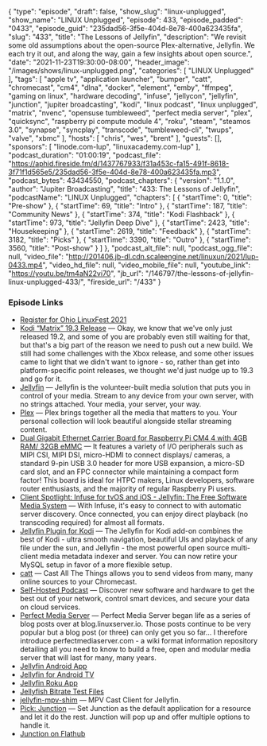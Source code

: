 {
  "type": "episode",
  "draft": false,
  "show_slug": "linux-unplugged",
  "show_name": "LINUX Unplugged",
  "episode": 433,
  "episode_padded": "0433",
  "episode_guid": "235dad56-3f5e-404d-8e78-400a623435fa",
  "slug": "433",
  "title": "The Lessons of Jellyfin",
  "description": "We revisit some old assumptions about the open-source Plex-alternative, Jellyfin. We each try it out, and along the way, gain a few insights about open source.",
  "date": "2021-11-23T19:30:00-08:00",
  "header_image": "/images/shows/linux-unplugged.png",
  "categories": [
    "LINUX Unplugged"
  ],
  "tags": [
    "apple tv",
    "application launcher",
    "bumper",
    "catt",
    "chromecast",
    "cm4",
    "dlna",
    "docker",
    "element",
    "emby",
    "ffmpeg",
    "gaming on linux",
    "hardware decoding",
    "infuse",
    "jellycon",
    "jellyfin",
    "junction",
    "jupiter broadcasting",
    "kodi",
    "linux podcast",
    "linux unplugged",
    "matrix",
    "nvenc",
    "opensuse tumbleweed",
    "perfect media server",
    "plex",
    "quicksync",
    "raspberry pi compute module 4",
    "roku",
    "steam",
    "steamos 3.0",
    "synapse",
    "syncplay",
    "transcode",
    "tumbleweed-cli",
    "twups",
    "valve",
    "xbmc"
  ],
  "hosts": [
    "chris",
    "wes",
    "brent"
  ],
  "guests": [],
  "sponsors": [
    "linode.com-lup",
    "linuxacademy.com-lup"
  ],
  "podcast_duration": "01:00:19",
  "podcast_file": "https://aphid.fireside.fm/d/1437767933/f31a453c-fa15-491f-8618-3f71f1d565e5/235dad56-3f5e-404d-8e78-400a623435fa.mp3",
  "podcast_bytes": 43434550,
  "podcast_chapters": {
    "version": "1.1.0",
    "author": "Jupiter Broadcasting",
    "title": "433: The Lessons of Jellyfin",
    "podcastName": "LINUX Unplugged",
    "chapters": [
      {
        "startTime": 0,
        "title": "Pre-show"
      },
      {
        "startTime": 69,
        "title": "Intro"
      },
      {
        "startTime": 187,
        "title": "Community News"
      },
      {
        "startTime": 374,
        "title": "Kodi Flashback"
      },
      {
        "startTime": 973,
        "title": "Jellyfin Deep Dive"
      },
      {
        "startTime": 2423,
        "title": "Housekeeping"
      },
      {
        "startTime": 2619,
        "title": "Feedback"
      },
      {
        "startTime": 3182,
        "title": "Picks"
      },
      {
        "startTime": 3390,
        "title": "Outro"
      },
      {
        "startTime": 3560,
        "title": "Post-show"
      }
    ]
  },
  "podcast_alt_file": null,
  "podcast_ogg_file": null,
  "video_file": "http://201406.jb-dl.cdn.scaleengine.net/linuxun/2021/lup-0433.mp4",
  "video_hd_file": null,
  "video_mobile_file": null,
  "youtube_link": "https://youtu.be/tm4aN22vi70",
  "jb_url": "/146797/the-lessons-of-jellyfin-linux-unplugged-433/",
  "fireside_url": "/433"
}


### Episode Links

  * [Register for Ohio LinuxFest 2021](https://www.linux.com/audience/enthusiast/register-for-ohio-linuxfest-2021/ "Register for Ohio LinuxFest 2021")
  * [Kodi “Matrix” 19.3 Release](https://kodi.tv/article/kodi-matrix-19-3-release/ "Kodi “Matrix” 19.3 Release") — Okay, we know that we've only just released 19.2, and some of you are probably even still waiting for that, but that's a big part of the reason we need to push out a new build. We still had some challenges with the Xbox release, and some other issues came to light that we didn't want to ignore - so, rather than get into platform-specific point releases, we thought we'd just nudge up to 19.3 and go for it.
  * [Jellyfin](https://jellyfin.org/ "Jellyfin") — Jellyfin is the volunteer-built media solution that puts you in control of your media. Stream to any device from your own server, with no strings attached. Your media, your server, your way.
  * [Plex](https://www.plex.tv/ "Plex") — Plex brings together all the media that matters to you. Your personal collection will look beautiful alongside stellar streaming content.
  * [Dual Gigabit Ethernet Carrier Board for Raspberry Pi CM4 4 with 4GB RAM/ 32GB eMMC](https://www.seeedstudio.com/Dual-GbE-Carrier-Board-with-4GB-RAM-32GB-eMMC-RPi-CM-4-p-4898.html "Dual Gigabit Ethernet Carrier Board for Raspberry Pi CM4 4 with 4GB RAM/ 32GB eMMC") — It features a variety of I/O peripherals such as MIPI CSI, MIPI DSI, micro-HDMI to connect displays/ cameras, a standard 9-pin USB 3.0 header for more USB expansion, a micro-SD card slot, and an FPC connector while maintaining a compact form factor! This board is ideal for HTPC makers, Linux developers, software router enthusiasts, and the majority of regular Raspberry Pi users.
  * [Client Spotlight: Infuse for tvOS and iOS - Jellyfin: The Free Software Media System](https://jellyfin.org/posts/client-infuse/ "Client Spotlight: Infuse for tvOS and iOS - Jellyfin: The Free Software Media System") — With Infuse, it's easy to connect to with automatic server discovery. Once connected, you can enjoy direct playback (no transcoding required) for almost all formats.
  * [Jellyfin Plugin for Kodi](https://github.com/jellyfin/jellyfin-kodi "Jellyfin Plugin for Kodi") — The Jellyfin for Kodi add-on combines the best of Kodi - ultra smooth navigation, beautiful UIs and playback of any file under the sun, and Jellyfin - the most powerful open source multi-client media metadata indexer and server. You can now retire your MySQL setup in favor of a more flexible setup.
  * [catt](https://github.com/skorokithakis/catt "catt") — Cast All The Things allows you to send videos from many, many online sources to your Chromecast.
  * [Self-Hosted Podcast](https://selfhosted.show/ "Self-Hosted Podcast") — Discover new software and hardware to get the best out of your network, control smart devices, and secure your data on cloud services.
  * [Perfect Media Server](https://perfectmediaserver.com/ "Perfect Media Server") — Perfect Media Server began life as a series of blog posts over at blog.linuxserver.io. Those posts continue to be very popular but a blog post (or three) can only get you so far... I therefore introduce perfectmediaserver.com - a wiki format information repository detailing all you need to know to build a free, open and modular media server that will last for many, many years.
  * [Jellyfin Android App](https://play.google.com/store/apps/details?id=org.jellyfin.mobile&hl=en_US&gl=US "Jellyfin Android App")
  * [Jellyfin for Android TV](https://play.google.com/store/apps/details?id=org.jellyfin.androidtv&hl=en_US&gl=US "Jellyfin for Android TV")
  * [Jellyfin Roku App](https://channelstore.roku.com/details/cc5e559d08d9ec87c5f30dcebdeebc12/jellyfin "Jellyfin Roku App")
  * [Jellyfish Bitrate Test Files](https://jell.yfish.us/ "Jellyfish Bitrate Test Files")
  * [jellyfin-mpv-shim](https://github.com/jellyfin/jellyfin-mpv-shim "jellyfin-mpv-shim") — MPV Cast Client for Jellyfin.
  * [Pick: Junction](https://github.com/sonnyp/Junction "Pick: Junction") — Set Junction as the default application for a resource and let it do the rest. Junction will pop up and offer multiple options to handle it.
  * [Junction on Flathub](https://flathub.org/apps/details/re.sonny.Junction "Junction on Flathub")


